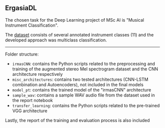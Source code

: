 ## ErgasiaDL

The chosen task for the Deep Learning project of MSc AI is "Musical Instrument Classification".

The [dataset](https://www.upf.edu/web/mtg/irmas) consists of several annotated instrument classes (11) and the developed approach was multiclass classification.

---

Folder structure:

- `irmasCNN`: contains the Python scripts related to the preprocessing and training of the augmented stereo Mel spectrogram dataset and the CNN architecture respectively
- `misc_architectures`: contains two tested architectures (CNN-LSTM combination and Autoencoders), not included in the final models
- `model_pt`: contains the trained model of the "irmasCNN" architecture
- `sample_wav`: contains a sample WAV audio file from the dataset used in the report notebook
- `transfer_learning`: contains the Python scripts related to the pre-trained VGG architecture

Lastly, the report of the training and evaluation process is also included